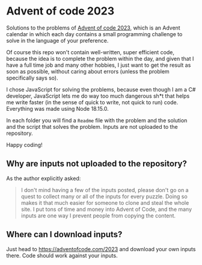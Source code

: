 # Advent of code 2023
Solutions to the problems of [Advent of code 2023](https://adventofcode.com/2023/about), which is an Advent calendar in which each day contains a small programming challenge to solve in the language of your preference. 

Of course this repo won't contain well-written, super efficient code, because the idea is to complete the problem within the day, and given that I have a full time job and many other hobbies, I just want to get the result as soon as possible, without caring about errors (unless the problem specifically says so).

I chose JavaScript for solving the problems, because even though I am a C# developer, JavaScript lets me do way too much dangerous sh*t that helps me write faster (in the sense of quick to write, not quick to run) code. Everything was made using Node 18.15.0.

In each folder you will find a `Readme` file with the problem and the solution and the script that solves the problem. Inputs are not uploaded to the repository.

Happy coding!

## Why are inputs not uploaded to the repository?
As the author explicitly asked:
> I don't mind having a few of the inputs posted, please don't go on a quest to collect many or all of the inputs for every puzzle. Doing so makes it that much easier for someone to clone and steal the whole site. I put tons of time and money into Advent of Code, and the many inputs are one way I prevent people from copying the content.

## Where can I download inputs?
Just head to https://adventofcode.com/2023 and download your own inputs there. Code should work against your inputs.